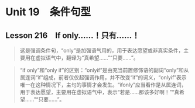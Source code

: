 ﻿ # Unit 19　条件句型
 ## Lesson 216　If only……！只有……！
 
> 这是强调条件句，“only”是加强语气用的，用于表达愿望或非真实条件，主要用在虚拟语气中，翻译为“真希望……”“只要……”。

> “if only”和“only if”的区别：“onlyif”是由充当前置修饰语的副词“only”和从属连词“if”组成，前者仅仅起强调作用，并不改变“if”的词义，“onlyif”表示唯一在这种情况下，主句的事情才会发生。“ifonly”应当看作是从属连词，用于表达愿望，主要用在虚拟语气中，表示“若是……那该多好啊！”“真希望……”“只要……”。


 